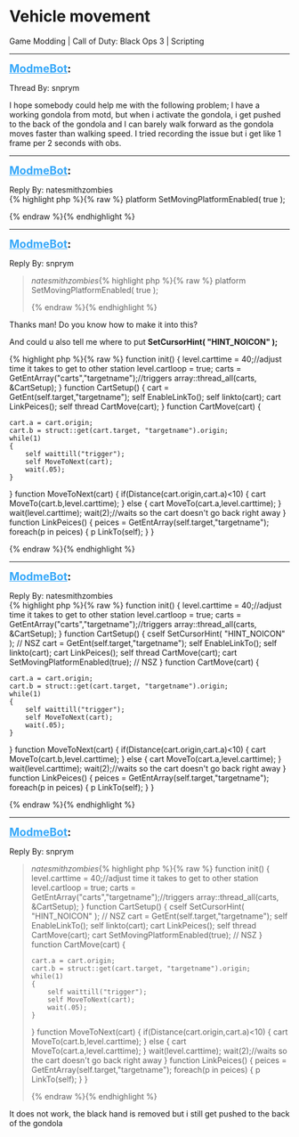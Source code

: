 # Vehicle movement
Game Modding | Call of Duty: Black Ops 3 | Scripting

---
<strong style="font-size: 1.4em;"><span style="text-decoration: underline;text-decoration-color: #34a7f9;"><span style="color:#34a7f9;">ModmeBot</span></span>:</strong>

<p>Thread By: snprym<br /><p style="text-align:left;">I hope somebody could help me with the following problem; I have a working gondola from motd, but when i activate the gondola, i get pushed to the back of the gondola and I can barely walk forward as the gondola moves faster than walking speed. I tried recording the issue but i get like 1 frame per 2 seconds with obs.</p></p>

---
<strong style="font-size: 1.4em;"><span style="text-decoration: underline;text-decoration-color: #34a7f9;"><span style="color:#34a7f9;">ModmeBot</span></span>:</strong>

<p>Reply By: natesmithzombies<br />{% highlight php %}{% raw %}
platform SetMovingPlatformEnabled( true );

{% endraw %}{% endhighlight %}
</p>

---
<strong style="font-size: 1.4em;"><span style="text-decoration: underline;text-decoration-color: #34a7f9;"><span style="color:#34a7f9;">ModmeBot</span></span>:</strong>

<p>Reply By: snprym<br /><blockquote><em>natesmithzombies</em>{% highlight php %}{% raw %}
platform SetMovingPlatformEnabled( true );

{% endraw %}{% endhighlight %}
<br /></blockquote><p style="text-align:left;">Thanks man! Do you know how to make it into this?</p><p style="text-align:left;">And could u also tell me where to put <strong>SetCursorHint( &quot;HINT_NOICON&quot; );</strong></p><p style="text-align:left;"></p>{% highlight php %}{% raw %}
function init()
{
	level.carttime = 40;//adjust time it takes to get to other station
	level.cartloop = true;
	carts = GetEntArray("carts","targetname");//triggers
	array::thread_all(carts, &amp;CartSetup);
}
function CartSetup()
{
	cart = GetEnt(self.target,"targetname");
	self EnableLinkTo();
	self linkto(cart);
	cart LinkPeices();
	self thread CartMove(cart);
}
function CartMove(cart)
{
	
	cart.a = cart.origin;
	cart.b = struct::get(cart.target, "targetname").origin;
	while(1)
	{
		self waittill("trigger");
		self MoveToNext(cart);
		wait(.05);
	}
}
function MoveToNext(cart)
{
	if(Distance(cart.origin,cart.a)&lt;10)
	{
		cart MoveTo(cart.b,level.carttime);
	}
	else
	{
		cart MoveTo(cart.a,level.carttime);
	}
	wait(level.carttime);
	wait(2);//waits so the cart doesn&#39;t go back right away
}
function LinkPeices()
{
	peices = GetEntArray(self.target,"targetname");
	foreach(p in peices)
	{
		p LinkTo(self);
	}
}

{% endraw %}{% endhighlight %}
</p>

---
<strong style="font-size: 1.4em;"><span style="text-decoration: underline;text-decoration-color: #34a7f9;"><span style="color:#34a7f9;">ModmeBot</span></span>:</strong>

<p>Reply By: natesmithzombies<br />{% highlight php %}{% raw %}
function init()
{
	level.carttime = 40;//adjust time it takes to get to other station
	level.cartloop = true;
	carts = GetEntArray("carts","targetname");//triggers
	array::thread_all(carts, &amp;CartSetup);
}
function CartSetup()
{
	cself SetCursorHint( "HINT_NOICON" ); // NSZ
	cart = GetEnt(self.target,"targetname");
	self EnableLinkTo();
	self linkto(cart);
	cart LinkPeices();
	self thread CartMove(cart);
	cart SetMovingPlatformEnabled(true); // NSZ
}
function CartMove(cart)
{
	
	cart.a = cart.origin;
	cart.b = struct::get(cart.target, "targetname").origin;
	while(1)
	{
		self waittill("trigger");
		self MoveToNext(cart);
		wait(.05);
	}
}
function MoveToNext(cart)
{
	if(Distance(cart.origin,cart.a)&lt;10)
	{
		cart MoveTo(cart.b,level.carttime);
	}
	else
	{
		cart MoveTo(cart.a,level.carttime);
	}
	wait(level.carttime);
	wait(2);//waits so the cart doesn&#39;t go back right away
}
function LinkPeices()
{
	peices = GetEntArray(self.target,"targetname");
	foreach(p in peices)
	{
		p LinkTo(self);
	}
}

{% endraw %}{% endhighlight %}
</p>

---
<strong style="font-size: 1.4em;"><span style="text-decoration: underline;text-decoration-color: #34a7f9;"><span style="color:#34a7f9;">ModmeBot</span></span>:</strong>

<p>Reply By: snprym<br /><blockquote><em>natesmithzombies</em>{% highlight php %}{% raw %}
function init()
{
	level.carttime = 40;//adjust time it takes to get to other station
	level.cartloop = true;
	carts = GetEntArray("carts","targetname");//triggers
	array::thread_all(carts, &amp;CartSetup);
}
function CartSetup()
{
	cself SetCursorHint( "HINT_NOICON" ); // NSZ
	cart = GetEnt(self.target,"targetname");
	self EnableLinkTo();
	self linkto(cart);
	cart LinkPeices();
	self thread CartMove(cart);
	cart SetMovingPlatformEnabled(true); // NSZ
}
function CartMove(cart)
{
	
	cart.a = cart.origin;
	cart.b = struct::get(cart.target, "targetname").origin;
	while(1)
	{
		self waittill("trigger");
		self MoveToNext(cart);
		wait(.05);
	}
}
function MoveToNext(cart)
{
	if(Distance(cart.origin,cart.a)&lt;10)
	{
		cart MoveTo(cart.b,level.carttime);
	}
	else
	{
		cart MoveTo(cart.a,level.carttime);
	}
	wait(level.carttime);
	wait(2);//waits so the cart doesn&#39;t go back right away
}
function LinkPeices()
{
	peices = GetEntArray(self.target,"targetname");
	foreach(p in peices)
	{
		p LinkTo(self);
	}
}

{% endraw %}{% endhighlight %}
<br /></blockquote><p style="text-align:left;">It does not work, the black hand is removed but i still get pushed to the back of the gondola</p></p>
